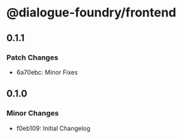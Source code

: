 # @dialogue-foundry/frontend

## 0.1.1

### Patch Changes

- 6a70ebc: Minor Fixes

## 0.1.0

### Minor Changes

- f0eb109: Initial Changelog
